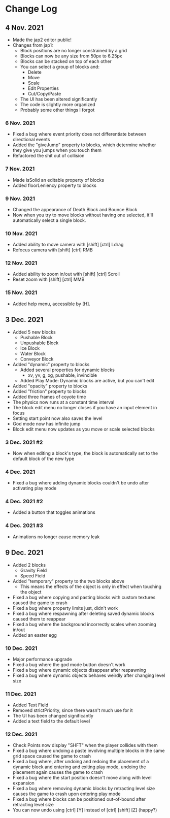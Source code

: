 # Change Log

## 4 Nov. 2021

- Made the jap2 editor public!
- Changes from jap1:
  - Block positions are no longer constrained by a grid
  - Blocks can now be any size from 50px to 6.25px
  - Blocks can be stacked on top of each other
  - You can select a group of blocks and:
    - Delete
    - Move
    - Scale
    - Edit Properties
    - Cut/Copy/Paste
  - The UI has been altered significantly
  - The code is slightly more organized
  - Probably some other things I forgot

### 6 Nov. 2021

- Fixed a bug where event priority does not differentiate between directional events
- Added the "giveJump" property to blocks, which determine whether they give you jumps when you touch them
- Refactored the shit out of collision

### 7 Nov. 2021

- Made isSolid an editable property of blocks
- Added floorLeniency property to blocks

### 9 Nov. 2021

- Changed the appearance of Death Block and Bounce Block
- Now when you try to move blocks without having one selected, it'll automatically select a single block.

### 10 Nov. 2021

- Added ability to move camera with \[shift] \[ctrl] Ldrag
- Refocus camera with \[shift] \[ctrl] RMB

### 12 Nov. 2021

- Added ability to zoom in/out with \[shift] \[ctrl] Scroll
- Reset zoom with \[shift] \[ctrl] MMB

### 15 Nov. 2021

- Added help menu, accessible by \[H].

## 3 Dec. 2021

- Added 5 new blocks
  - Pushable Block
  - Unpushable Block
  - Ice Block
  - Water Block
  - Conveyor Block
- Added "dynamic" property to blocks
  - Added several properties for dynamic blocks
    - xv, yv, g, xg, pushable, invincible
  - Added Play Mode: Dynamic blocks are active, but you can't edit
- Added "opacity" property to blocks
- Added "friction" property to blocks
- Added three frames of coyote time
- The physics now runs at a constant time interval
- The block edit menu no longer closes if you have an input element in focus
- Setting start point now also saves the level
- God mode now has infinite jump
- Block edit menu now updates as you move or scale selected blocks

### 3 Dec. 2021 #2

- Now when editing a block's type, the block is automatically set to the default block of the new type

### 4 Dec. 2021

- Fixed a bug where adding dynamic blocks couldn't be undo after activating play mode

### 4 Dec. 2021 #2

- Added a button that toggles animations

### 4 Dec. 2021 #3

- Animations no longer cause memory leak

## 9 Dec. 2021

- Added 2 blocks
  - Gravity Field
  - Speed Field
- Added "temporary" property to the two blocks above
  - This means the effects of the object is only in effect when touching the object
- Fixed a bug where copying and pasting blocks with custom textures caused the game to crash
- Fixed a bug where property limits just, didn't work
- Fixed a bug where respawning after deleting saved dynamic blocks caused them to reappear
- Fixed a bug where the background incorrectly scales when zooming in/out
- Added an easter egg

### 10 Dec. 2021

- Major performance upgrade
- Fixed a bug where the god mode button doesn't work
- Fixed a bug where dynamic objects disappear after respawning
- Fixed a bug where dynamic objects behaves weirdly after changing level size

### 11 Dec. 2021

- Added Text Field
- Removed strictPriority, since there wasn't much use for it
- The UI has been changed significantly
- Added a text field to the default level

### 12 Dec. 2021

- Check Points now display "SHFT" when the player collides with them
- Fixed a bug where undoing a paste involving multiple blocks in the same grid space caused the game to crash
- Fixed a bug where, after undoing and redoing the placement of a dynamic block and entering and exiting play mode, undoing the placement again causes the game to crash
- Fixed a bug where the start position doesn't move along with level expansion
- Fixed a bug where removing dynamic blocks by retracting level size causes the game to crash upon entering play mode
- Fixed a bug where blocks can be positioned out-of-bound after retracting level size
- You can now undo using \[ctrl] \[Y] instead of \[ctrl] \[shift] \[Z] (happy?)
